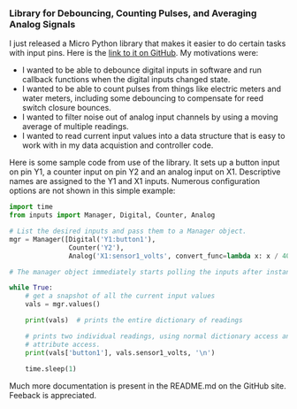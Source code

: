 ### Library for Debouncing, Counting Pulses, and Averaging Analog Signals

I just released a Micro Python library that makes it easier to do certain tasks with input pins.  Here is the [link to it on GitHub](https://github.com/alanmitchell/micropython-inputs). My motivations were:

* I wanted to be able to debounce digital inputs in software and run callback functions when the digital inputs changed state.
* I wanted to be able to count pulses from things like electric meters and water meters, including some debouncing to compensate for reed switch closure bounces.
* I wanted to filter noise out of analog input channels by using a moving average of multiple readings.
* I wanted to read current input values into a data structure that is easy to work with in my data acquistion and controller code.

Here is some sample code from use of the library.  It sets up a button input on pin Y1, a counter input on pin Y2 and an analog input on X1.  Descriptive names are assigned to the Y1 and X1 inputs.  Numerous configuration options are not shown in this simple example:

```Python
import time
from inputs import Manager, Digital, Counter, Analog

# List the desired inputs and pass them to a Manager object. 
mgr = Manager([Digital('Y1:button1'),
               Counter('Y2'),
               Analog('X1:sensor1_volts', convert_func=lambda x: x / 4095 * 3.3)])

# The manager object immediately starts polling the inputs after instantiation.

while True:
    # get a snapshot of all the current input values
    vals = mgr.values()

    print(vals)  # prints the entire dictionary of readings

    # prints two individual readings, using normal dictionary access and also
    # attribute access.
    print(vals['button1'], vals.sensor1_volts, '\n')
    
    time.sleep(1)
```

Much more documentation is present in the README.md on the GitHub site.  Feeback is appreciated.

